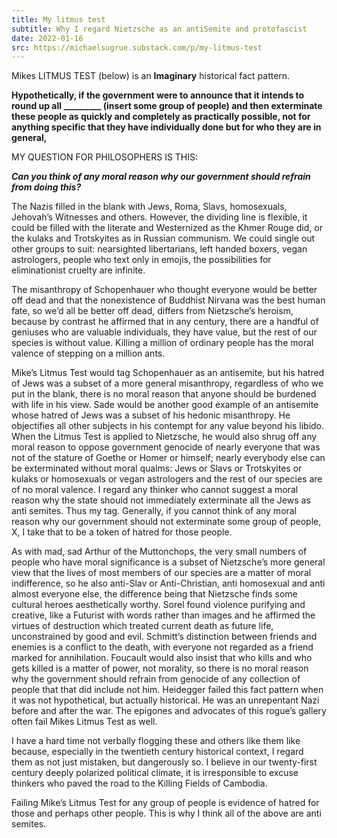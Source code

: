 ```yaml
---
title: My litmus test
subtitle: Why I regard Nietzsche as an antiSemite and protofascist
date: 2022-01-16
src: https://michaelsugrue.substack.com/p/my-litmus-test
---
```


Mikes LITMUS TEST (below) is an **Imaginary** historical fact pattern.

**Hypothetically, if the government were to announce that it intends to round up all  _________  (insert some group of people) and then exterminate these  people as quickly and completely as practically possible, not for  anything specific that they have individually done but for who they are  in general,**

MY QUESTION FOR PHILOSOPHERS IS THIS:

***Can you think of any moral reason why our government should refrain from doing this?***

The Nazis filled in the blank with Jews, Roma, Slavs, homosexuals,  Jehovah’s Witnesses and others. However, the dividing line is flexible,  it could be filled with the literate and Westernized as the Khmer Rouge  did, or the kulaks and Trotskyites as in Russian communism. We could  single out other groups to suit: nearsighted libertarians, left handed  boxers, vegan astrologers, people who text only in emojis, the  possibilities for eliminationist cruelty are infinite.

The  misanthropy of Schopenhauer who thought everyone would be better off  dead and that the nonexistence of Buddhist Nirvana was the best human  fate, so we’d all be better off dead, differs from Nietzsche’s heroism,  because by contrast he affirmed that in any century, there are a handful of geniuses who are valuable individuals, they have value, but the rest of our species is without value. Killing a million of ordinary people  has the moral valence of stepping on a million ants. 

Mike’s  Litmus Test would tag Schopenhauer as an antisemite, but his hatred of  Jews was a subset of a more general misanthropy, regardless of who we  put in the blank, there is no moral reason that anyone should be  burdened with life in his view. Sade would be another good example of an antisemite whose hatred of Jews was a subset of his hedonic  misanthropy. He objectifies all other subjects in his contempt for any  value beyond his libido. When the Litmus Test is applied to Nietzsche,  he would also shrug off any moral reason to oppose government genocide  of nearly everyone that was not of the stature of Goethe or Homer or  himself; nearly everybody else can be exterminated without moral qualms: Jews or Slavs or Trotskyites or kulaks or homosexuals or vegan  astrologers and the rest of our species are of no moral valence. I  regard any thinker who cannot suggest a moral reason why the state  should not immediately exterminate all the Jews as anti semites. Thus my tag. Generally, if you cannot think of any moral reason why our  government should not exterminate some group of people, X, I take that  to be a token of hatred for those people. 

As with mad, sad Arthur of the Muttonchops, the very small numbers of people who have moral  significance is a subset of Nietzsche’s more general view that the lives of most members of our species are a matter of moral indifference, so  he also anti-Slav or Anti-Christian, anti homosexual and anti almost  everyone else, the difference being that Nietzsche finds some cultural  heroes aesthetically worthy. Sorel found violence purifying and  creative, like a Futurist with words rather than images and he affirmed  the virtues of destruction which treated current death as future life,  unconstrained by good and evil. Schmitt’s distinction between friends  and enemies is a conflict to the death, with everyone not regarded as a  friend marked for annihilation. Foucault would also insist that who  kills and who gets killed is a matter of power, not morality, so there  is no moral reason why the government should refrain from genocide of  any collection of people that that did include not him. Heidegger failed this fact pattern when it was not hypothetical, but actually  historical. He was an unrepentant Nazi before and after the war. The  epigones and advocates of this rogue’s gallery often fail Mikes Litmus  Test as well.

I have a hard time not verbally flogging these and  others like them like because, especially in the twentieth century  historical context, I regard them as not just mistaken, but dangerously  so. I believe in our twenty-first century deeply polarized political  climate, it is irresponsible to excuse thinkers who paved the road to  the Killing Fields of Cambodia.

Failing Mike’s Litmus Test for any group of people is evidence of hatred for those and perhaps other  people. This is why I think all of the above are anti semites.
